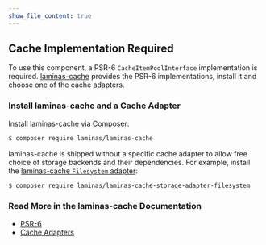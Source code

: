 ```yaml
---
show_file_content: true
---
```


<!-- markdownlint-disable MD001 MD041 -->
## Cache Implementation Required
<!-- markdownlint-restore -->

To use this component, a PSR-6 `CacheItemPoolInterface` implementation is required.
[laminas-cache](https://docs.laminas.dev/laminas-cache/) provides the PSR-6 implementations, install it and choose one of the cache adapters.

### Install laminas-cache and a Cache Adapter

Install laminas-cache via [Composer](https://getcomposer.org/):

```bash
$ composer require laminas/laminas-cache
```

laminas-cache is shipped without a specific cache adapter to allow free choice of storage backends and their dependencies.
For example, install the [laminas-cache `Filesystem` adapter](https://docs.laminas.dev/laminas-cache/v3/storage/adapter/#filesystem-adapter):

```bash
$ composer require laminas/laminas-cache-storage-adapter-filesystem
```

### Read More in the laminas-cache Documentation

- [PSR-6](https://docs.laminas.dev/laminas-cache/v3/psr6/)
- [Cache Adapters](https://docs.laminas.dev/laminas-cache/v3/storage/adapter/)
